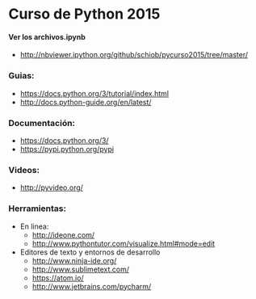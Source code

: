 Curso de Python 2015
===========

#### Ver los archivos.ipynb
- http://nbviewer.ipython.org/github/schiob/pycurso2015/tree/master/

### Guias:
- https://docs.python.org/3/tutorial/index.html
- http://docs.python-guide.org/en/latest/

### Documentación:
- https://docs.python.org/3/
- https://pypi.python.org/pypi

### Videos:
- http://pyvideo.org/

### Herramientas:
- En linea:
  - http://ideone.com/
  - http://www.pythontutor.com/visualize.html#mode=edit
- Editores de texto y entornos de desarrollo
  - http://www.ninja-ide.org/
  - http://www.sublimetext.com/
  - https://atom.io/
  - http://www.jetbrains.com/pycharm/
